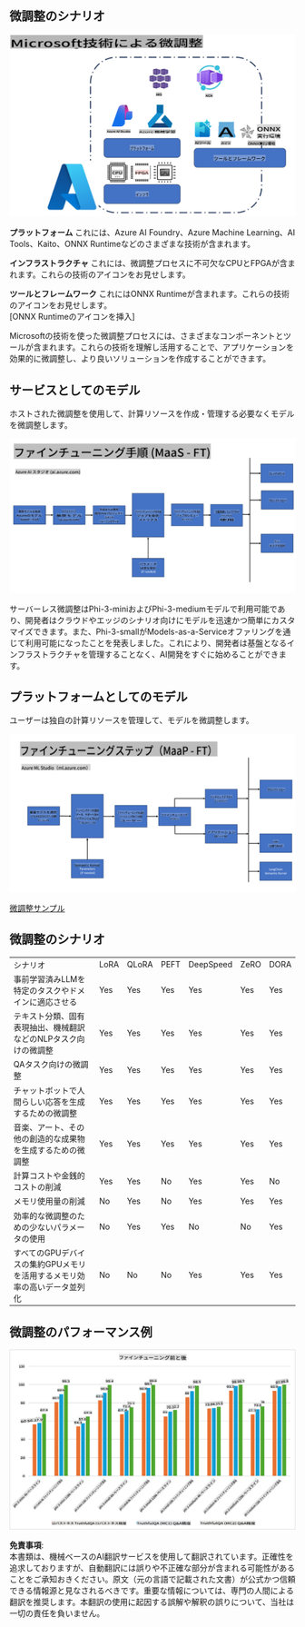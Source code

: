 ## 微調整のシナリオ

![Microsoftサービスを使った微調整](../../../../translated_images/FinetuningwithMS.25759a0154a97ad90e43a6cace37d6bea87f0ac0236ada3ad5d4a1fbacc3bdf7.ja.png)

**プラットフォーム** これには、Azure AI Foundry、Azure Machine Learning、AI Tools、Kaito、ONNX Runtimeなどのさまざまな技術が含まれます。

**インフラストラクチャ** これには、微調整プロセスに不可欠なCPUとFPGAが含まれます。これらの技術のアイコンをお見せします。

**ツールとフレームワーク** これにはONNX Runtimeが含まれます。これらの技術のアイコンをお見せします。  
[ONNX Runtimeのアイコンを挿入]

Microsoftの技術を使った微調整プロセスには、さまざまなコンポーネントとツールが含まれます。これらの技術を理解し活用することで、アプリケーションを効果的に微調整し、より良いソリューションを作成することができます。

## サービスとしてのモデル

ホストされた微調整を使用して、計算リソースを作成・管理する必要なくモデルを微調整します。

![MaaS微調整](../../../../translated_images/MaaSfinetune.6184d80a336ea9d7bb67a581e9e5d0b021cafdffff7ba257c2012e2123e0d77e.ja.png)

サーバーレス微調整はPhi-3-miniおよびPhi-3-mediumモデルで利用可能であり、開発者はクラウドやエッジのシナリオ向けにモデルを迅速かつ簡単にカスタマイズできます。また、Phi-3-smallがModels-as-a-Serviceオファリングを通じて利用可能になったことを発表しました。これにより、開発者は基盤となるインフラストラクチャを管理することなく、AI開発をすぐに始めることができます。

## プラットフォームとしてのモデル

ユーザーは独自の計算リソースを管理して、モデルを微調整します。

![Maap微調整](../../../../translated_images/MaaPFinetune.cf8b08ef05bf57f362da90834be87562502f4370de4a7325a9fb03b8c008e5e7.ja.png)

[微調整サンプル](https://github.com/Azure/azureml-examples/blob/main/sdk/python/foundation-models/system/finetune/chat-completion/chat-completion.ipynb)

## 微調整のシナリオ

| | | | | | | |
|-|-|-|-|-|-|-|
|シナリオ|LoRA|QLoRA|PEFT|DeepSpeed|ZeRO|DORA|
|事前学習済みLLMを特定のタスクやドメインに適応させる|Yes|Yes|Yes|Yes|Yes|Yes|
|テキスト分類、固有表現抽出、機械翻訳などのNLPタスク向けの微調整|Yes|Yes|Yes|Yes|Yes|Yes|
|QAタスク向けの微調整|Yes|Yes|Yes|Yes|Yes|Yes|
|チャットボットで人間らしい応答を生成するための微調整|Yes|Yes|Yes|Yes|Yes|Yes|
|音楽、アート、その他の創造的な成果物を生成するための微調整|Yes|Yes|Yes|Yes|Yes|Yes|
|計算コストや金銭的コストの削減|Yes|Yes|No|Yes|Yes|No|
|メモリ使用量の削減|No|Yes|No|Yes|Yes|Yes|
|効率的な微調整のための少ないパラメータの使用|No|Yes|Yes|No|No|Yes|
|すべてのGPUデバイスの集約GPUメモリを活用するメモリ効率の高いデータ並列化|No|No|No|Yes|Yes|Yes|

## 微調整のパフォーマンス例

![微調整のパフォーマンス](../../../../translated_images/Finetuningexamples.9dbf84557eef43e011eb7cadf51f51686f9245f7953e2712a27095ab7d18a6d1.ja.png)

**免責事項**:  
本書類は、機械ベースのAI翻訳サービスを使用して翻訳されています。正確性を追求しておりますが、自動翻訳には誤りや不正確な部分が含まれる可能性があることをご承知おきください。原文（元の言語で記載された文書）が公式かつ信頼できる情報源と見なされるべきです。重要な情報については、専門の人間による翻訳を推奨します。本翻訳の使用に起因する誤解や解釈の誤りについて、当社は一切の責任を負いません。